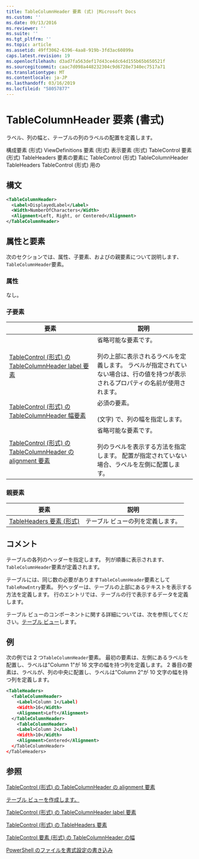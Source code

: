 ```yaml
---
title: TableColumnHeader 要素 (式) |Microsoft Docs
ms.custom: ''
ms.date: 09/13/2016
ms.reviewer: ''
ms.suite: ''
ms.tgt_pltfrm: ''
ms.topic: article
ms.assetid: 49ff3062-6396-4aa8-919b-3fd3ac60899a
caps.latest.revision: 19
ms.openlocfilehash: d3ad7fa563def17d43ce4dc64d155b65b650521f
ms.sourcegitcommit: caac7d098a448232304c9d6728e7340ec7517a71
ms.translationtype: MT
ms.contentlocale: ja-JP
ms.lasthandoff: 03/16/2019
ms.locfileid: "58057877"
---
```

# <a name="tablecolumnheader-element-format"></a>TableColumnHeader 要素 (書式)

ラベル、列の幅と、テーブルの列のラベルの配置を定義します。

構成要素 (形式) ViewDefinitions 要素 (形式) 表示要素 (形式) TableControl 要素 (形式) TableHeaders 要素の要素に TableControl (形式) TableColumnHeader TableHeaders TableControl (形式) 用の

## <a name="syntax"></a>構文

```xml
<TableColumnHeader>
  <Label>DisplayedLabel</Label>
  <Width>NumberOfCharacters</Width>
  <Alignment>Left, Right, or Centered</Alignment>
</TableColumnHeader>
```

## <a name="attributes-and-elements"></a>属性と要素

次のセクションでは、属性、子要素、およびの親要素について説明します、`TableColumnHeader`要素。

### <a name="attributes"></a>属性

なし。

### <a name="child-elements"></a>子要素

|要素|説明|
|-------------|-----------------|
|[TableControl (形式) の TableColumnHeader label 要素](./label-element-for-tablecolumnheader-for-tablecontrol-format.md)|省略可能な要素です。<br /><br /> 列の上部に表示されるラベルを定義します。 ラベルが指定されていない場合は、行の値を持つが表示されるプロパティの名前が使用されます。|
|[TableControl (形式) の TableColumnHeader 幅要素](./width-element-for-tablecolumnheader-for-tablecontrol-format.md)|必須の要素。<br /><br /> (文字) で、列の幅を指定します。|
|[TableControl (形式) の TableColumnHeader の alignment 要素](./alignment-element-for-tablecolumnheader-for-tablecontrol-format.md)|省略可能な要素です。<br /><br /> 列のラベルを表示する方法を指定します。 配置が指定されていない場合、ラベルを左側に配置します。|

### <a name="parent-elements"></a>親要素

|要素|説明|
|-------------|-----------------|
|[TableHeaders 要素 (形式)](./tableheaders-element-format.md)|テーブル ビューの列を定義します。|

## <a name="remarks"></a>コメント

テーブルの各列のヘッダーを指定します。 列が順番に表示されます、`TableColumnHeader`要素が定義されます。

テーブルには、同じ数の必要があります`TableColumnHeader`要素として`TableRowEntry`要素。 列ヘッダーは、テーブルの上部にあるテキストを表示する方法を定義します。 行のエントリでは、テーブルの行で表示するデータを定義します。

テーブル ビューのコンポーネントに関する詳細については、次を参照してください。[テーブル ビュー](./creating-a-table-view.md)します。

## <a name="example"></a>例

次の例では 2 つ`TableColumnHeader`要素。 最初の要素は、左側にあるラベルを配置し、ラベルは"Column 1"が 16 文字の幅を持つ列を定義します。 2 番目の要素は、ラベルが、列の中央に配置し、ラベルは"Column 2"が 10 文字の幅を持つ列を定義します。

```xml
<TableHeaders>
  <TableColumnHeader>
    <Label>Column 1</Label)
    <Width>16</Width>
    <Alignment>Left</Alignment>
  </TableColumnHeader>
    <TableColumnHeader>
    <Label>Column 2</Label)
    <Width>10</Width>
    <Alignment>Centered</Alignment>
  </TableColumnHeader>
</TableHeaders>
```

## <a name="see-also"></a>参照

[TableControl (形式) の TableColumnHeader の alignment 要素](./alignment-element-for-tablecolumnheader-for-tablecontrol-format.md)

[テーブル ビューを作成します。](./creating-a-table-view.md)

[TableControl (形式) の TableColumnHeader label 要素](./label-element-for-tablecolumnheader-for-tablecontrol-format.md)

[TableControl (形式) の TableHeaders 要素](./tableheaders-element-format.md)

[TableControl 要素 (形式) の TableColumnHeader の幅](./width-element-for-tablecolumnheader-for-tablecontrol-format.md)

[PowerShell のファイルを書式設定の書き込み](./writing-a-powershell-formatting-file.md)
